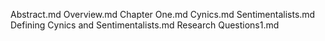 Abstract.md
Overview.md
Chapter One.md
Cynics.md
Sentimentalists.md
Defining Cynics and Sentimentalists.md
Research Questions1.md